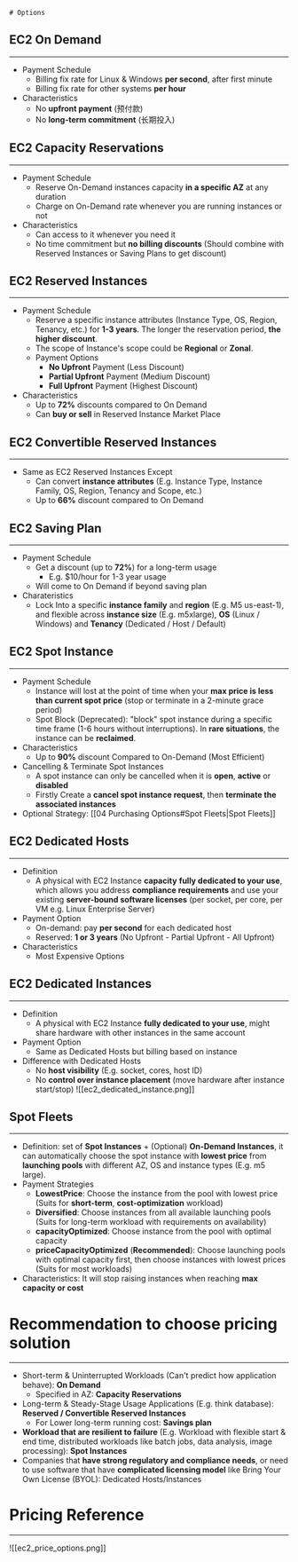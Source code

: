 	# Options

## EC2 On Demand
---

* Payment Schedule
	* Billing fix rate for Linux & Windows **per second**, after first minute
	* Billing fix rate for other systems **per hour**
* Characteristics
	* No **upfront payment** (预付款)
	* No **long-term commitment** (长期投入)

## EC2 Capacity Reservations
---

* Payment Schedule
	* Reserve On-Demand instances capacity **in a specific AZ** at any duration
	* Charge on On-Demand rate whenever you are running instances or not
* Characteristics
	* Can access to it whenever you need it
	* No time commitment but **no billing discounts** (Should combine with Reserved Instances or Saving Plans to get discount)

## EC2 Reserved Instances
---

* Payment Schedule
	* Reserve a specific instance attributes (Instance Type, OS, Region, Tenancy, etc.) for **1-3 years**. The longer the reservation period, **the higher discount**.
	* The scope of Instance's scope could be **Regional** or **Zonal**.
	* Payment Options
		* **No Upfront** Payment (Less Discount)
		* **Partial Upfront** Payment (Medium Discount)
		* **Full Upfront** Payment (Highest Discount)
* Characteristics
	* Up to **72%** discounts compared to On Demand
	* Can **buy or sell** in Reserved Instance Market Place

## EC2 Convertible Reserved Instances
---

*  Same as EC2 Reserved Instances Except
	* Can convert **instance attributes** (E.g. Instance Type, Instance Family, OS, Region, Tenancy and Scope, etc.)
	* Up to **66%** discount compared to On Demand

## EC2 Saving Plan
---

* Payment Schedule
	* Get a discount (up to **72%**) for a long-term usage
		* E.g. $10/hour for 1-3 year usage
	* Will come to On Demand if beyond saving plan
* Charateristics
	* Lock Into a specific **instance family** and **region** (E.g. M5 us-east-1), and flexible across **instance size** (E.g. m5xlarge), **OS** (Linux / Windows) and **Tenancy** (Dedicated / Host / Default)

## EC2 Spot Instance
---

* Payment Schedule
	* Instance will lost at the point of time when your **max price is less than current spot price** (stop or terminate in a 2-minute grace period)
	* Spot Block (Deprecated): "block" spot instance during a specific time frame (1-6 hours without interruptions). In **rare situations**, the instance can be **reclaimed**.
* Characteristics
	* Up to **90%** discount Compared to On-Demand (Most Efficient)
* Cancelling & Terminate Spot Instances
	* A spot instance can only be cancelled when it is **open**, **active** or **disabled**
	* Firstly Create a **cancel spot instance request**, then **terminate the associated instances**
* Optional Strategy: [[04 Purchasing Options#Spot Fleets|Spot Fleets]]


## EC2 Dedicated Hosts
---
* Definition
	* A physical with EC2 Instance **capacity** **fully dedicated to your use**, which allows you address **compliance requirements** and use your existing **server-bound software licenses** (per socket, per core, per VM e.g. Linux Enterprise Server)
* Payment Option
	* On-demand: pay **per second** for each dedicated host
	* Reserved: **1 or 3 years** (No Upfront - Partial Upfront - All Upfront)
* Characteristics
	* Most Expensive Options

## EC2 Dedicated Instances
---
* Definition
	* A physical with EC2 Instance **fully dedicated to your use**, might share hardware with other instances in the same account
* Payment Option
	* Same as Dedicated Hosts but billing based on instance
* Difference with Dedicated Hosts
	* No **host visibility** (E.g. socket, cores, host ID)
	* No **control over instance placement** (move hardware after instance start/stop)
![[ec2_dedicated_instance.png]]

## Spot Fleets
---

* Definition: set of **Spot Instances** + (Optional) **On-Demand Instances**, it can automatically choose the spot instance with **lowest price** from **launching pools** with different AZ, OS and instance types (E.g. m5 large).
* Payment Strategies
	* **LowestPrice**: Choose the instance from the pool with lowest price (Suits for **short-term**, **cost-optimization** workload)
	* **Diversified**: Choose instances from all available launching pools (Suits for long-term workload with requirements on availability)
	* **capacityOptimized**: Choose instance from the pool with optimal capacity
	* **priceCapacityOptimized** (**Recommended**): Choose launching pools with optimal capacity first, then choose instances with lowest prices (Suits for most workloads)
* Characteristics: It will stop raising instances when reaching **max capacity or cost**

# Recommendation to choose pricing solution
---

* Short-term & Uninterrupted Workloads (Can't predict how application behave): **On Demand**
	* Specified in AZ: **Capacity Reservations**
* Long-term & Steady-Stage Usage Applications (E.g. think database): **Reserved / Convertible Reserved Instances**
	* For Lower long-term running cost: **Savings plan**
* **Workload that are resilient to failure** (E.g. Workload with flexible start & end time, distributed workloads like batch jobs, data analysis, image processing): **Spot Instances**
* Companies that **have strong regulatory and compliance needs**, or need to use software that have **complicated licensing model** like Bring Your Own License (BYOL): Dedicated Hosts/Instances

# Pricing Reference
---

![[ec2_price_options.png]]
